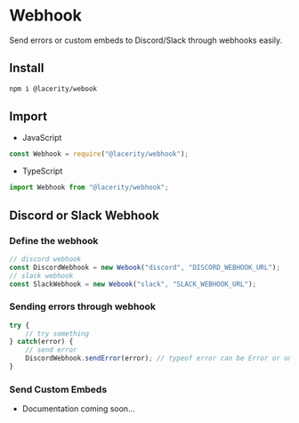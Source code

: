 # Webhook
Send errors or custom embeds to Discord/Slack through webhooks easily.

## Install
```bash
npm i @lacerity/webook
```

## Import
- JavaScript
```js
const Webhook = require("@lacerity/webhook");
```

- TypeScript
```ts
import Webhook from "@lacerity/webhook";
```

## Discord or Slack Webhook

### Define the webhook
```ts
// discord webhook
const DiscordWebhook = new Webook("discord", "DISCORD_WEBHOOK_URL");
// slack webhook
const SlackWebhook = new Webook("slack", "SLACK_WEBHOOK_URL");
```

### Sending errors through webhook
```ts
try {
    // try something
} catch(error) {
    // send error
    DiscordWebhook.sendError(error); // typeof error can be Error or unknown
}
```

### Send Custom Embeds
- Documentation coming soon...

